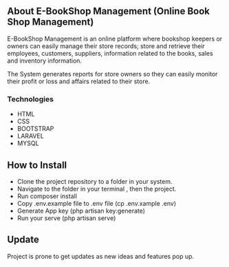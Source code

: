 ## About E-BookShop Management (Online Book Shop Management)

E-BookShop Management is an online platform where bookshop keepers or owners can easily manage their store records; store and retrieve their employees, customers, suppliers, information related to the books, sales and inventory information. 

The System generates reports for store owners so they can easily monitor their profit or loss and affairs related to their store.

### Technologies

- HTML
- CSS
- BOOTSTRAP
- LARAVEL
- MYSQL

## How to Install

- Clone the project repository to a folder in your system.
- Navigate to the folder in your terminal , then the project.
- Run composer install
- Copy .env.example file to .env file (cp .env.xample .env)
- Generate App key (php artisan key:generate)
- Run your serve (php artisan serve)

## Update

Project is prone to get updates as new ideas and features pop up.
